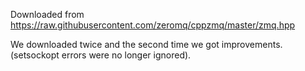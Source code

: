 Downloaded from https://raw.githubusercontent.com/zeromq/cppzmq/master/zmq.hpp

We downloaded twice and the second time we got improvements.
(setsockopt errors were no longer ignored).
